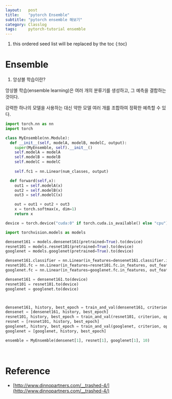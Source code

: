 ```yaml
---
layout:   post
title:    "pytorch Ensemble"
subtitle: "pytorch ensemble 해보기"
category: Classlog
tags:     pytorch-tutorial ensemble
---
```


1. this ordered seed list will be replaced by the toc
{:toc}

#  Ensemble

1. 앙상블 학습이란?

앙상블 학습(ensemble learning)은 여러 개의 분류기를 생성하고, 그 예측을 결합하는 것이다.

강력한 하나의 모델을 사용하는 대신 약한 모델 여러 개를 조합하여 정확한 예측할 수 있다.
  
```python
import torch.nn as nn
import torch

class MyEnsemble(nn.Module):
  def __init__(self, modelA, modelB, modelC, output):
    super(MyEnsemble, self).__init__()
    self.modelA = modelA
    self.modelB = modelB
    self.modelC = modelC
    
    self.fc1 = nn.Linear(num_classes, output)

  def forward(self,x):
    out1 = self.modelA(x)
    out2 = self.modelB(x)
    out3 = self.modelC(x)

    out = out1 + out2 + out3
    x = torch.softmax(x, dim=1)
    return x

device = torch.device("cuda:0" if torch.cuda.is_available() else "cpu")

import torchvision.models as models

densenet161 = models.densenet161(pretrained=True).to(device)
resnet101 = models.resnet101(pretrained=True).to(device)
googlenet = models.googlenet(pretrained=True).to(device)

densenet161.classifier = nn.Linear(in_features=densenet161.classifier.in_features, out_features=num_classes)
resnet101.fc = nn.Linear(in_features=resnet101.fc.in_features, out_features=num_classes)
googlenet.fc = nn.Linear(in_features=googlenet.fc.in_features, out_features=num_classes)

densenet161 = densenet161.to(device)
resnet101 = resnet101.to(device)
googlenet = googlenet.to(device)



densenet161, history, best_epoch = train_and_val(densenet161, criterion, optimizer, dataloader['train'], dataloader['valid'], 2)
densenet = [densenet161, history, best_epoch]
resnet101, history, best_epoch = train_and_val(resnet101, criterion, optimizer, dataloader['train'], dataloader['valid'], 2)
resnet = [resnet101, history, best_epoch]
googlenet, history, best_epoch = train_and_val(googlenet, criterion, optimizer, dataloader['train'], dataloader['valid'], 2)
googlenet = [googlenet, history, best_epoch]

ensemble = MyEnsemble(densenet[1], resnet[1], googlenet[1], 10)
```

<br>

# Reference
- [http://www.dinnopartners.com/__trashed-4/](http://www.dinnopartners.com/__trashed-4/)